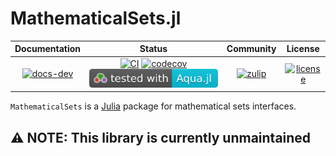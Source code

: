 # MathematicalSets.jl

| **Documentation** | **Status** | **Community** | **License** |
|:-----------------:|:----------:|:-------------:|:-----------:|
| [![docs-dev][dev-img]][dev-url] | [![CI][ci-img]][ci-url] [![codecov][cov-img]][cov-url] [![aqua][aqua-img]][aqua-url] | [![zulip][chat-img]][chat-url] | [![license][lic-img]][lic-url] |

[dev-img]: https://img.shields.io/badge/docs-latest-blue.svg
[dev-url]: https://juliareach.github.io/MathematicalSets.jl/dev/
[ci-img]: https://github.com/JuliaReach/MathematicalSets.jl/workflows/CI/badge.svg
[ci-url]: https://github.com/JuliaReach/MathematicalSets.jl/actions/workflows/test-master.yml
[cov-img]: https://codecov.io/github/JuliaReach/MathematicalSets.jl/coverage.svg
[cov-url]: https://app.codecov.io/github/JuliaReach/MathematicalSets.jl
[aqua-img]: https://raw.githubusercontent.com/JuliaTesting/Aqua.jl/master/badge.svg
[aqua-url]: https://github.com/JuliaTesting/Aqua.jl
[chat-img]: https://img.shields.io/badge/zulip-join_chat-brightgreen.svg
[chat-url]: https://julialang.zulipchat.com/#narrow/stream/278609-juliareach
[lic-img]: https://img.shields.io/github/license/mashape/apistatus.svg
[lic-url]: https://github.com/JuliaReach/MathematicalSets.jl/blob/master/LICENSE

`MathematicalSets` is a [Julia](http://julialang.org) package for mathematical sets interfaces.

## :warning: NOTE: This library is currently unmaintained
